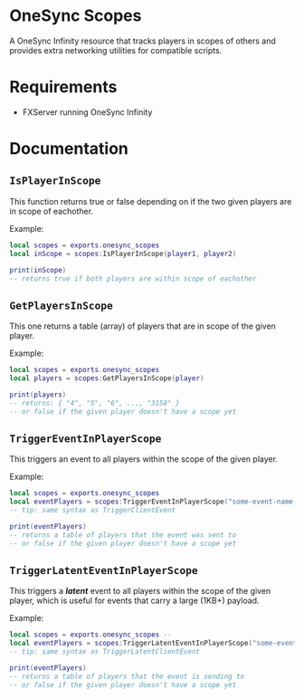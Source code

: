 # OneSync Scopes
A OneSync Infinity resource that tracks players in scopes of others and provides extra networking utilities for compatible scripts.

# Requirements
- FXServer running OneSync Infinity

# Documentation

## `IsPlayerInScope`
This function returns true or false depending on if the two given players are in scope of eachother.

Example:
```lua
local scopes = exports.onesync_scopes
local inScope = scopes:IsPlayerInScope(player1, player2)

print(inScope)
-- returns true if both players are within scope of eachother
```

## `GetPlayersInScope`
This one returns a table (array) of players that are in scope of the given player.

Example:
```lua
local scopes = exports.onesync_scopes
local players = scopes:GetPlayersInScope(player)

print(players)
-- returns: { "4", "5", "6", ..., "3158" }
-- or false if the given player doesn't have a scope yet
```

## `TriggerEventInPlayerScope`
This triggers an event to all players within the scope of the given player.

Example:
```lua
local scopes = exports.onesync_scopes
local eventPlayers = scopes:TriggerEventInPlayerScope("some-event-name:yes", player, arg1, arg2, arg3, ...)
-- tip: same syntax as TriggerClientEvent

print(eventPlayers)
-- returns a table of players that the event was sent to
-- or false if the given player doesn't have a scope yet
```

## `TriggerLatentEventInPlayerScope`
This triggers a ***latent*** event to all players within the scope of the given player, which is useful for events that carry a large (1KB+) payload.

Example:
```lua
local scopes = exports.onesync_scopes --                                              bps
local eventPlayers = scopes:TriggerLatentEventInPlayerScope("some-event-name:yes", player, 500, arg1, arg2, arg3, ...)
-- tip: same syntax as TriggerLatentClientEvent

print(eventPlayers)
-- returns a table of players that the event is sending to
-- or false if the given player doesn't have a scope yet
```